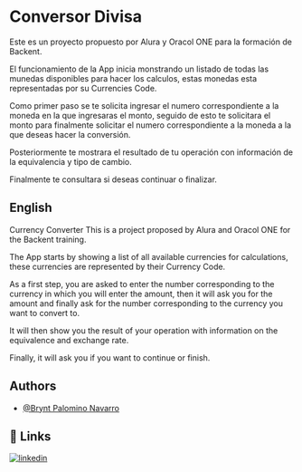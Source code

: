 
# Conversor Divisa

Este es un proyecto propuesto por Alura y Oracol ONE para la formación de Backent.

El funcionamiento de la App inicia monstrando un listado de todas las munedas disponibles para hacer los calculos, estas monedas esta representadas por su Currencies Code.

Como primer paso se te solicita ingresar el numero correspondiente a la moneda en la que ingresaras el monto, seguido de esto te solicitara el monto para finalmente solicitar el numero correspondiente a la moneda a la que deseas hacer la conversión.

Posteriormente te mostrara el resultado de tu operación con información de la equivalencia y tipo de cambio.

Finalmente te consultara si deseas continuar o finalizar.




## English
Currency Converter This is a project proposed by Alura and Oracol ONE for the Backent training.

The App starts by showing a list of all available currencies for calculations, these currencies are represented by their Currency Code.

As a first step, you are asked to enter the number corresponding to the currency in which you will enter the amount, then it will ask you for the amount and finally ask for the number corresponding to the currency you want to convert to.

It will then show you the result of your operation with information on the equivalence and exchange rate.

Finally, it will ask you if you want to continue or finish.
## Authors

- [@Brynt Palomino Navarro](https://github.com/Brynt-PN)


## 🔗 Links
[![linkedin](https://img.shields.io/badge/linkedin-0A66C2?style=for-the-badge&logo=linkedin&logoColor=white)](https://www.linkedin.com/in/brayant-palomino-navarro/)
